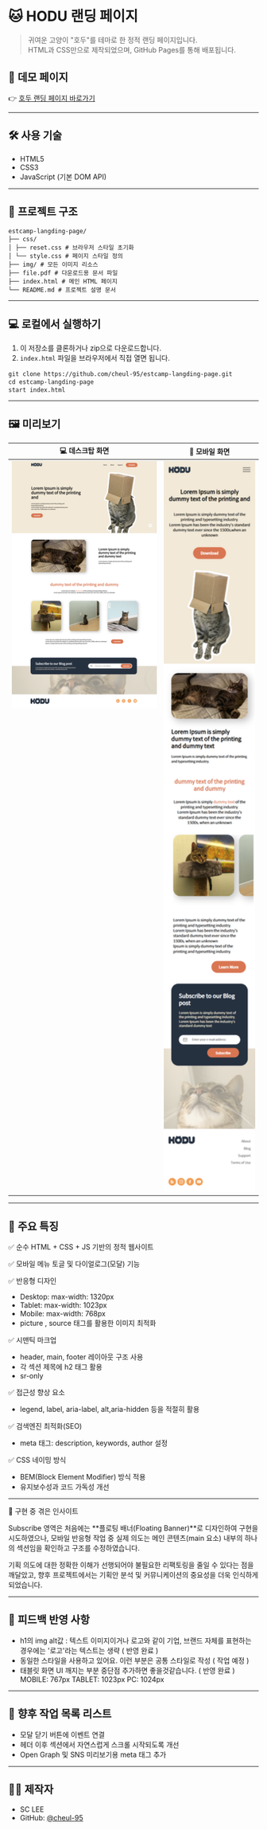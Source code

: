 
# 🐱 HODU 랜딩 페이지

> 귀여운 고양이 "호두"를 테마로 한 정적 랜딩 페이지입니다.  
> HTML과 CSS만으로 제작되었으며, GitHub Pages를 통해 배포됩니다.

## 🔗 데모 페이지

👉 [호두 랜딩 페이지 바로가기](https://cheul-95.github.io/estcamp-langding-page/)

---

## 🛠️ 사용 기술

- HTML5
- CSS3
- JavaScript (기본 DOM API)

---

## 📁 프로젝트 구조

```
estcamp-langding-page/
├── css/
│ ├── reset.css # 브라우저 스타일 초기화
│ └── style.css # 페이지 스타일 정의
├── img/ # 모든 이미지 리소스
├── file.pdf # 다운로드용 문서 파일
├── index.html # 메인 HTML 페이지
└── README.md # 프로젝트 설명 문서
```

---

## 💻 로컬에서 실행하기

1. 이 저장소를 클론하거나 zip으로 다운로드합니다.
2. `index.html` 파일을 브라우저에서 직접 열면 됩니다.

```
git clone https://github.com/cheul-95/estcamp-langding-page.git
cd estcamp-langding-page
start index.html
```

---
## 🖼️ 미리보기

<table align="center">
  <thead>
    <tr>
      <th align="center">💻 데스크탑 화면</th>
      <th align="center">📱 모바일 화면</th>
    </tr>
  </thead>
  <tbody>
    <tr>
      <td align="center" valign="top">
        <img src="./img/landing-pc.png" alt="Desktop View" width="400">
      </td>
      <td align="center" valign="top">
        <img src="./img/landing-m.png" alt="Mobile View" width="250">
      </td>
    </tr>
  </tbody>
</table>

---

## 📌 주요 특징

✅ 순수 HTML + CSS + JS 기반의 정적 웹사이트

✅ 모바일 메뉴 토글 및 다이얼로그(모달) 기능

✅ 반응형 디자인
  - Desktop: max-width: 1320px
  - Tablet: max-width: 1023px
  - Mobile: max-width: 768px
  - picture , source 태그를 활용한 이미지 최적화
    
✅ 시맨틱 마크업
  - header, main, footer 레이아웃 구조 사용
  - 각 섹션 제목에 h2 태그 활용
  - sr-only

✅ 접근성 향상 요소
  - legend, label, aria-label, alt,aria-hidden 등을 적절히 활용

✅ 검색엔진 최적화(SEO)
  - meta 태그: description, keywords, author 설정

✅ CSS 네이밍 방식
  - BEM(Block Element Modifier) 방식 적용
  - 유지보수성과 코드 가독성 개선 

---

📝 구현 중 겪은 인사이트

  Subscribe 영역은 처음에는 **플로팅 배너(Floating Banner)**로 디자인하여 구현을 시도하였으나,
  모바일 반응형 작업 중 실제 의도는 메인 콘텐츠(main 요소) 내부의 하나의 섹션임을 확인하고 구조를 수정하였습니다.
  
  기획 의도에 대한 정확한 이해가 선행되어야 불필요한 리팩토링을 줄일 수 있다는 점을 깨달았고,
  향후 프로젝트에서는 기획안 분석 및 커뮤니케이션의 중요성을 더욱 인식하게 되었습니다.

---

## 📝 피드백 반영 사항

- h1의 img alt값 : 텍스트 이미지이거나 로고와 같이 기업, 브랜드 자체를 표현하는 경우에는 '로고'라는 텍스트는 생략 ( 반영 완료 )
- 동일한 스타일을 사용하고 있어요. 이런 부분은 공통 스타일로 작성 ( 작업 예정 )
- 태블릿 화면 UI 깨지는 부분 중단점 추가하면 좋을것같습니다. ( 반영 완료 )
  MOBILE: 767px
  TABLET: 1023px
  PC: 1024px
---

## 🔧 향후 작업 목록 리스트

 - 모달 닫기 버튼에 이벤트 연결
 - 헤더 이후 섹션에서 자연스럽게 스크롤 시작되도록 개선
 - Open Graph 및 SNS 미리보기용 meta 태그 추가

---
## 🙋‍♀️ 제작자

- SC LEE  
- GitHub: [@cheul-95](https://github.com/cheul-95)
